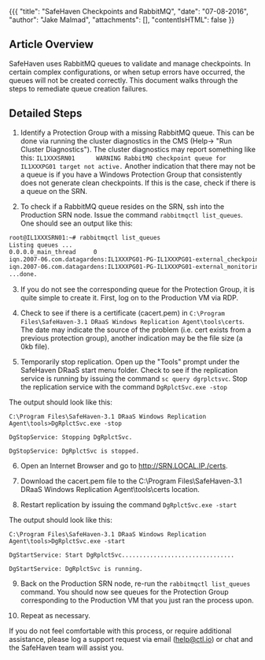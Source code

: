 {{{
  "title": "SafeHaven Checkpoints and RabbitMQ",
  "date": "07-08-2016",
  "author": "Jake Malmad",
  "attachments": [],
  "contentIsHTML": false
}}
## Article Overview
SafeHaven uses RabbitMQ queues to validate and manage checkpoints. In certain complex configurations, or when setup errors have occurred, the queues will not be created correctly. This document walks through the steps to remediate queue creation failures.

## Detailed Steps
1. Identify a Protection Group with a missing RabbitMQ queue. This can be done via running the cluster diagnostics in the CMS (Help-> "Run Cluster Diagnostics"). The cluster diagnostics may report something like this: `IL1XXXSRN01      WARNING RabbitMQ checkpoint queue for IL1XXXPG01 target not active.` Another indication that there may not be a queue is if you have a Windows Protection Group that consistently does not generate clean checkpoints. If this is the case, check if there is a queue on the SRN.

2. To check if a RabbitMQ queue resides on the SRN, ssh into the Production SRN node. Issue the command `rabbitmqctl list_queues`. One should see an output like this:

```bash
root@IL1XXXSRN01:~# rabbitmqctl list_queues
Listing queues ...
0.0.0.0_main_thread     0
iqn.2007-06.com.datagardens:IL1XXXPG01-PG-IL1XXXPG01-external_checkpoint 0
iqn.2007-06.com.datagardens:IL1XXXPG01-PG-IL1XXXPG01-external_monitoring 0
...done.
```

3. If you do not see the corresponding queue for the Protection Group, it is quite simple to create it. First, log on to the Production VM via RDP.

4. Check to see if there is a certificate (cacert.pem) in `C:\Program Files\SafeHaven-3.1 DRaaS Windows Replication Agent\tools\certs`. The date may indicate the source of the problem (i.e. cert exists from a previous protection group), another indication may be the file size (a 0kb file).

5. Temporarily stop replication. Open up the "Tools" prompt under the SafeHaven DRaaS start menu folder. Check to see if the replication service is running by issuing the command `sc query dgrplctsvc`. Stop the replication service with the command `DgRplctSvc.exe -stop`

The output should look like this:

`C:\Program Files\SafeHaven-3.1 DRaaS Windows Replication Agent\tools>DgRplctSvc.exe -stop`

`DgStopService: Stopping DgRplctSvc.`

`DgStopService: DgRplctSvc is stopped.`

6. Open an Internet Browser and go to http://SRN.LOCAL.IP./certs.

7. Download the cacert.pem file to the C:\Program Files\SafeHaven-3.1 DRaaS Windows Replication Agent\tools\certs location.

8. Restart replication by issuing the command `DgRplctSvc.exe -start`

The output should look like this:

`C:\Program Files\SafeHaven-3.1 DRaaS Windows Replication Agent\tools>DgRplctSvc.exe -start`

`DgStartService: Start DgRplctSvc................................`

`DgStartService: DgRplctSvc is running.`

9. Back on the Production SRN node, re-run the `rabbitmqctl list_queues` command. You should now see queues for the Protection Group corresponding to the Production VM that you just ran the process upon. 

10. Repeat as necessary.

If you do not feel comfortable with this process, or require additional assistance, please log a support request via email (help@ctl.io) or chat and the SafeHaven team will assist you.

